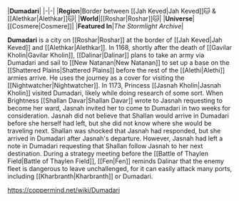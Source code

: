 |**Dumadari**|
|-|-|
|**Region**|Border between [[Jah Keved\|Jah Keved]]🐱︎ & [[Alethkar\|Alethkar]]🐱︎|
|**World**|[[Roshar\|Roshar]]🐱︎|
|**Universe**|[[Cosmere\|Cosmere]]|
|**Featured In**|*The Stormlight Archive*|

**Dumadari** is a city on [[Roshar\|Roshar]] at the border of [[Jah Keved\|Jah Keved]] and [[Alethkar\|Alethkar]].
In 1168, shortly after the death of [[Gavilar Kholin\|Gavilar Kholin]], [[Dalinar\|Dalinar]] plans to take an army via Dumadari and sail to [[New Natanan\|New Natanan]] to set up a base on the [[Shattered Plains\|Shattered Plains]] before the rest of the [[Alethi\|Alethi]] armies arrive. He uses the journey as a cover for visiting the [[Nightwatcher\|Nightwatcher]].
In 1173, Princess [[Jasnah Kholin\|Jasnah Kholin]] visited Dumadari, likely while doing research of some sort. When Brightness [[Shallan Davar\|Shallan Davar]] wrote to Jasnah requesting to become her ward, Jasnah invited her to come to Dumadari in two weeks for consideration. Jasnah did not believe that Shallan would arrive in Dumadari before she herself had left, but she did not know where she would be traveling next. Shallan was shocked that Jasnah had responded, but she arrived in Dumadari after Jasnah's departure. However, Jasnah had left a note in Dumadari requesting that Shallan follow Jasnah to her next destination.
During a strategy meeting before the [[Battle of Thaylen Field\|Battle of Thaylen Field]], [[Fen\|Fen]] reminds Dalinar that the enemy fleet is dangerous to leave unchallenged, for it can easily attack many ports, including [[Kharbranth\|Kharbranth]] or Dumadari.



https://coppermind.net/wiki/Dumadari